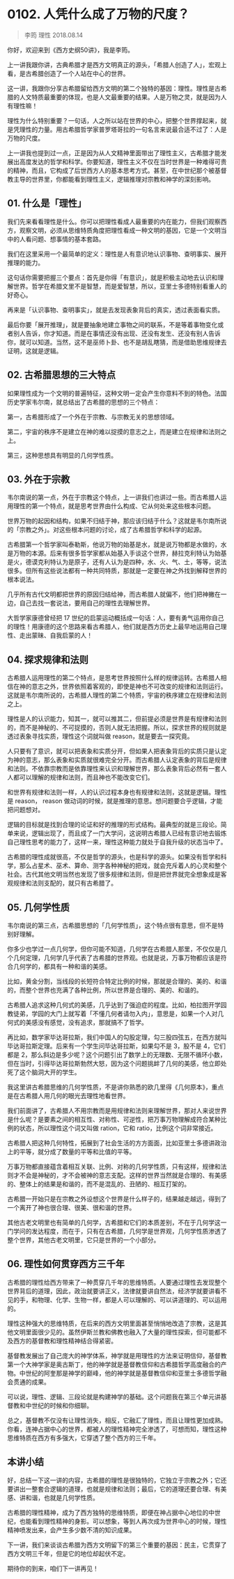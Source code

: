 # 0102. 人凭什么成了万物的尺度？
> 李筠 理性
2018.08.14

你好，欢迎来到《西方史纲50讲》，我是李筠。

上一讲我跟你讲，古典希腊才是西方文明真正的源头，「希腊人创造了人」，宏观上看，是古希腊创造了一个人站在中心的世界。

这一讲，我跟你分享古希腊留给西方文明的第二个独特的基因：理性。理性是古希腊的人文特质最重要的体现，也是人文最重要的结果。人是万物之灵，就是因为人有理性嘛！

理性为什么特别重要？一句话，人之所以站在世界的中心，把整个世界撑起来，就是凭理性的力量。用古希腊哲学家普罗塔哥拉的一句名言来说最合适不过了：人是万物的尺度。

上一讲我也提到过一点，正是因为从人文精神里面带出了理性主义，古希腊才能发展出高度发达的哲学和科学。你要知道，理性主义不仅在当时世界是一种难得可贵的精神，而且，它构成了后世西方人的基本思考方式。甚至，在中世纪那个被基督教主导的世界里，你都能看到理性主义，逻辑推理对宗教和神学的深刻影响。

## 01. 什么是「理性」

我们先来看看理性是什么。你可以把理性看成人最重要的内在能力，但我们观察西方，观察文明，必须从思维特质角度把理性看成一种文明的基因，它是一个文明当中的人看问题、想事情的基本套路。

我们在这里采用一个最简单的定义：理性是人有意识地认识事物、查明事实、展开推理的能力。

这句话你需要把握三个要点：首先是你得「有意识」，就是积极主动地去认识和理解世界。哲学在希腊文里不是智慧，而是爱智慧，所以，亚里士多德特别看重人的好奇心。

再来是「认识事物、查明事实」，就是去发现表象背后的真实，透过表面看实质。

最后你要「展开推理」，就是要抽象地建立事物之间的联系，不是等着事物变化或者别人告诉，你才知道。而是在事情还没有出现、还没有发生、还没有别人告诉你，就可以知道。当然，这不是巫师卜卦、也不是胡乱瞎猜，而是借助思维规律去证明，这就是逻辑。

## 02. 古希腊思想的三大特点

如果理性成为一个文明的普遍特征，这种文明一定会产生你意料不到的特色。法国历史学家韦尔南，就总结出了古希腊的思想的三个特点：

第一，古希腊形成了一个外在于宗教、与宗教无关的思想领域。

第二，宇宙的秩序不是建立在神的难以捉摸的意志之上，而是建立在规律和法则之上。

第三，这种思想具有明显的几何学性质。

## 03. 外在于宗教

韦尔南说的第一点，外在于宗教这个特点，上一讲我们也讲过一些。而古希腊人运用理性的第一个特点，就是思考世界由什么构成、它从何处来这些根本问题。

世界万物的起因和结构，如果不归结于神，那应该归结于什么？这就是韦尔南所说的「宗教之外」。对这些根本问题的讨论，成了古希腊哲学和科学的起源。

古希腊第一个哲学家叫泰勒斯，他说万物的始基是水，就是说万物都是水做的，水是万物的本源。后来有很多哲学家都从始基入手谈这个世界，赫拉克利特认为始基是火，德谟克利特认为是原子，还有人认为是四种，水、火、气、土，等等，说法很多。但所有这些说法都有一种共同特质，那就是一定要在神之外找到解释世界的根本说法。

几乎所有古代文明都把世界的原因归结给神，而古希腊人就偏不，他们把神撇在一边，自己去找一套说法，要用自己的理性去理解世界。

大哲学家康德曾经把 17 世纪的启蒙运动概括成一句话：人，要有勇气运用你自己的理性！用康德的这个思路来看古希腊人，他们就是西方历史上最早地运用自己理性、走出蒙昧、自我启蒙的人！

## 04. 探求规律和法则

古希腊人运用理性的第二个特点，是思考世界按照什么样的规律运转。古希腊人相信在神的意志之外，世界依照着客观的，即使是神也不可改变的规律和法则运行。这就是韦尔南所说的，古希腊人理性的第二个特质，宇宙的秩序建立在规律和法则之上。

理性是人的认识能力，知其一，就可以推其二，但前提必须是世界是有规律和法则的，而不是神秘的、不可捉摸的，否则人就无法把握。所以，探求世界的规则就是透过表象寻找实质，理性这个词就叫做 reason，就是要去一探究竟。

人只要有了意识，就可以把表象和实质分开，但如果人把表象背后的实质只是认定为神的意志，那么表象和实质就很难完全分开。而古希腊人认定表象的背后是规律和法则。不依靠宗教而是依靠理性来认识和理解世界，那么表象背后必然有一套人人都可以理解的规律和法则，而且神也不能改变它们。

和世界有规律和法则一样，人的认识过程本身也有规律和法则，这就是逻辑。理性是 reason， reason 做动词的时候，就是推理的意思。想问题要合乎逻辑，才能把问题想对。

逻辑的目标就是找到合理的论证和好的推理的形式结构。最典型的就是三段论。简单来说，逻辑出现了，而且成了一门大学问，这说明古希腊人已经有意识地去锻炼自己理性思考的能力了，这样一来，理性这种能力就处于自我升级的状态当中了。

古希腊的理性成就很高，不仅是哲学的源头，也是科学的源头。如果没有哲学和科学，那么占星术、巫术、算命、测字各种神秘的把戏，就会充斥着人的心灵和整个社会。古代其他文明当然也发现了很多规律和法则，但是把世界就完全想象成是客观规律和法则支配的，就只有古希腊了。

## 05. 几何学性质

韦尔南说的第三点，古希腊思想的「几何学性质」，这个特点很有意思，但不是特别好理解。

你多少也学过一点几何学，但你可能不知道，几何学在古希腊人那里，不仅仅是几个几何定理，几何学几乎代表了古希腊的世界观。也就是说，万事万物都应该是符合几何学的，都具有一种和谐的美感。

比如，黄金分割，当线段的长短符合特定比例的时候，那就是合理的、美的、和谐的，而整个世界也充满了各种比例，所以世界是合理的、美的、和谐的。

古希腊人追求这种几何式的美感，几乎达到了强迫症的程度。比如，柏拉图开学园教徒弟，学园的大门上就写着「不懂几何者请勿入内」，意思是，如果一个人对几何式的美感没有感觉，没有追求，那就搞不了哲学。

再比如，数学家毕达哥拉斯，我们中国人的勾股定理，勾三股四弦五，在西方就叫毕达哥拉斯定理。后来有一个学生问毕达哥拉斯，如果勾不是 3，股不是 4，它们都是 2，那么斜边是多少呢？这个问题引出了数学上的无理数、无限不循环小数，但在当时，引得毕达哥拉斯勃然大怒，因为这个问题挑衅了几何的美感，他立即处死了这个脑洞大开的学生。

我这里讲古希腊思维的几何学性质，不是讲你熟悉的欧几里得《几何原本》，重点是在古希腊人用几何的眼光去理性地看世界。

我们前面讲了，古希腊人不用宗教而是用规律和法则来理解世界，那对人来说世界是什么呢？是要素之间的相互性、对称性、可逆性，把万事万物理解成符合某种比例的状态，所以理性这个词又叫做 ration，它和 ratio，比例这个词非常接近。

古希腊人把这种几何特性，拓展到了社会生活的方方面面，比如亚里士多德讲政治上的平等，就分成了数量的平等和比值的平等。

万事万物都直接蕴含着相互关联、比例、对称的几何学性质，只有这样，规律和法则才不会是神秘的，才不会被神的意志支配。这样的世界当然就是合理的、有美感的、整体上的结果是和谐的，而不是混乱的、丑陋的、相互打架的。

古希腊一开始只是在宗教之外设想这个世界是什么样子的，结果越走越远，得到了一个离开了神也很合理、很美、很和谐的世界。

其他古老文明里也有简单的几何学，古希腊和它们的本质差别，不在于几何学这一门学问的发达程度，而在于，只有在古希腊，几何学是世界观，几何学性质渗透了整个世界，其他古老文明里，它只是世界的一个小部分。

## 06. 理性如何贯穿西方三千年

古希腊的理性给西方带来了一种贯穿几千年的思维特质。人要通过理性去发现整个世界背后的道理，因此，政治就要讲正义，法律就要讲自然法，经济学就要讲看不见的手，和物理、化学、生物一样，都是人可以理解的、可以讲道理的、可以运用的。

理性这种强大的思维特质，在后来的西方文明里面甚至悄悄地改造了宗教，这是其他文明里面很少见的。虽然伊斯兰教和佛教也融入了大量的理性探索，但可能都不及西方的基督教和理性精神结合得紧密。

基督教发展出了自己庞大的神学体系，神学就是用理性的方法来证明信仰，基督教第一个大神学家是奥古斯丁，他的神学就是基督教信仰和古希腊哲学高度融合的产物。中世纪的阿奎那是神学的巅峰，他的神学就是基督教信仰和亚里士多德哲学融会贯通的成果。

可以说，理性、逻辑、三段论就是构建神学的基础。这个问题我在第三个单元讲基督教和中世纪的时候和你细聊。

总之，基督教不仅没有让理性消失，相反，它融汇了理性，而且让理性更加成熟。你看，连神占据中心的世界，都被人的理性精神完全渗透了，可想而知，理性这种思维特质在西方有多强大，它穿透了整个西方的三千年。

## 本讲小结

好，总结一下这一讲的内容，古希腊的理性是很独特的，它独立于宗教之外；它还要讲出一整套合逻辑的道理，也就是规律和法则；最后，它的道理还要合理、有美感、讲和谐，也就是几何学性质。

古希腊的理性精神，成为了西方独特的思维特质，即便在神占据中心地位的中世纪，也能看到理性精神的身影。可以想象，等到人再次成为世界中心的时候，理性精神喷发出来，会产生多少数不清的知识成果。

下一讲，我们来谈谈古希腊为西方文明留下的第三个重要的基因：民主，它贯穿了西方文明三千年，但是它的地位却起伏不定。

期待你的到来，咱们下一讲再见！